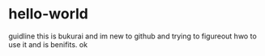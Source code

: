 # hello-world
guidline
this is bukurai and im new to github and trying to figureout hwo to use it and is benifits.
ok
